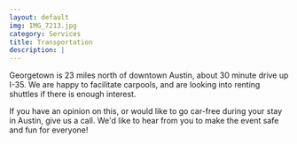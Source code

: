 ```yaml
---
layout: default
img: IMG_7213.jpg
category: Services
title: Transportation
description: |
---
```



Georgetown is 23 miles north of downtown Austin, about 30 minute drive up I-35.  We are happy to facilitate carpools, and are looking into renting shuttles if there is enough interest.  

If you have an opinion on this, or would like to go car-free during your stay in Austin, give us a call.  We'd like to hear from you to make the event safe and fun for everyone!